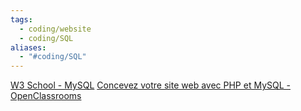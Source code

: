 ```yaml
---
tags:
  - coding/website
  - coding/SQL
aliases:
  - "#coding/SQL"
---
```

[W3 School - MySQL](https://www.w3schools.com/sql/sql_intro.asp)
[Concevez votre site web avec PHP et MySQL - OpenClassrooms](https://openclassrooms.com/fr/courses/918836-concevez-votre-site-web-avec-php-et-mysql)